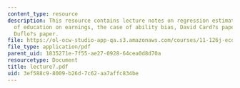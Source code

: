 ```yaml
---
content_type: resource
description: This resource contains lecture notes on regression estimates of the impact
  of education on earnings, the case of ability bias, David Card?s paper, and Esther?s
  Duflo?s paper.
file: https://ol-ocw-studio-app-qa.s3.amazonaws.com/courses/11-126j-economics-of-education-spring-2007/3ef588c98009b26d7c62aa7affc834be_lecture7.pdf
file_type: application/pdf
parent_uid: 1835271e-7f55-ae27-0928-64cea0d8d70a
resourcetype: Document
title: lecture7.pdf
uid: 3ef588c9-8009-b26d-7c62-aa7affc834be
---
```

